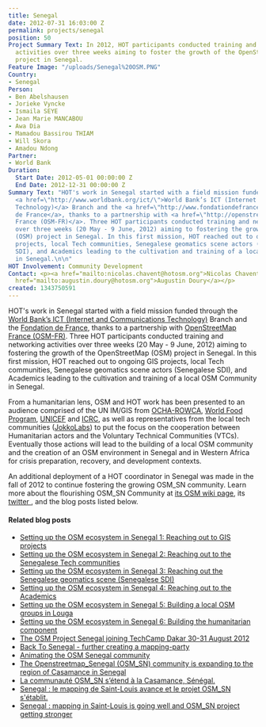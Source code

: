 ```yaml
---
title: Senegal
date: 2012-07-31 16:03:00 Z
permalink: projects/senegal
position: 50
Project Summary Text: In 2012, HOT participants conducted training and networking
  activities over three weeks aiming to foster the growth of the OpenStreetMap (OSM)
  project in Senegal.
Feature Image: "/uploads/Senegal%20OSM.PNG"
Country:
- Senegal
Person:
- Ben Abelshausen
- Jorieke Vyncke
- Ismaila SEYE
- Jean Marie MANCABOU
- Awa Dia
- Mamadou Bassirou THIAM
- Will Skora
- Amadou Ndong
Partner:
- World Bank
Duration:
  Start Date: 2012-05-01 00:00:00 Z
  End Date: 2012-12-31 00:00:00 Z
Summary Text: "HOT's work in Senegal started with a field mission funded through the
  <a href=\"http://www.worldbank.org/ict/\">World Bank’s ICT (Internet and Communications
  Technology)</a> Branch and the <a href=\"http://www.fondationdefrance.org/\">Fondation
  de France</a>, thanks to a partnership with <a href=\"http://openstreetmap.fr/\">OpenStreetMap
  France (OSM-FR)</a>. Three HOT participants conducted training and networking activities
  over three weeks (20 May - 9 June, 2012) aiming to fostering the growth of the OpenStreetMap
  (OSM) project in Senegal. In this first mission, HOT reached out to ongoing GIS
  projects, local Tech communities, Senegalese geomatics scene actors (Senegalese
  SDI), and Academics leading to the cultivation and training of a local OSM Community
  in Senegal.\n\n"
HOT Involvement: Community Development
Contact: <p><a href="mailto:nicolas.chavent@hotosm.org">Nicolas Chavent</a> <br><a
  href="mailto:augustin.doury@hotosm.org">Augustin Doury</a></p>
created: 1343750591
---
```


<p>HOT's work in Senegal started with a field mission funded through the <a href="http://www.worldbank.org/ict/">World Bank’s ICT (Internet and Communications Technology)</a> Branch and the <a href="http://www.fondationdefrance.org/">Fondation de France</a>, thanks to a partnership with <a href="http://openstreetmap.fr/">OpenStreetMap France (OSM-FR)</a>. Three HOT participants conducted training and networking activities over three weeks (20 May - 9 June, 2012) aiming to fostering the growth of the OpenStreetMap (OSM) project in Senegal. In this first mission, HOT reached out to ongoing GIS projects, local Tech communities, Senegalese geomatics scene actors (Senegalese SDI), and Academics leading to the cultivation and training of a local OSM Community in Senegal. <!--break--></p><p>From a humanitarian lens, OSM and HOT work has been presented to an audience comprised of the UN IM/GIS from <a href="http://ochaonline.un.org/Default.aspx?alias=ochaonline.un.org/rowca">OCHA-ROWCA</a>, <a href="http://www.wfp.org/countries/senegal">World Food Program</a>, <a href="http://www.unicef.org/infobycountry/senegal.html">UNICEF</a> and <a href="http://www.icrc.org/eng/where-we-work/africa/senegal/index.jsp">ICRC</a>, as well as representatives from the local tech communities (<a href="http://www.jokkolabs.net/">JokkoLabs</a>) to put the focus on the cooperation between Humanitarian actors and the Voluntary Technical Communities (VTCs). Eventually those actions will lead to the building of a local OSM community and the creation of an OSM environment in Senegal and in Western Africa for crisis preparation, recovery, and development contexts.</p><p>An additional deployment of a HOT coordinator in Senegal was made in the fall of 2012 to continue fostering the growing OSM_SN community. Learn more about the flourishing OSM_SN Community at <a href="http://wiki.openstreetmap.org/wiki/Senegal"> its OSM wiki page</a>, its <a href="https://twitter.com/OpenStreetMapSn">twitter </a>, and the blog posts listed below.</p><h4>Related blog posts</h4><ul><li><a href="http://hot.openstreetmap.org/updates/2012-07-31_setting_up_the_osm_ecosystem_in_senegal_1_reaching_out_to_gis_projects">Setting up the OSM ecosystem in Senegal 1: Reaching out to GIS projects</a></li><li><a href="http://hot.openstreetmap.org/updates/2012-08-06_setting_up_the_osm_ecosystem_in_senegal_2_reaching_out_to_the_senegalese_tech_com">Setting up the OSM ecosystem in Senegal 2: Reaching out to the Senegalese Tech communities</a></li><li><a href="http://hot.openstreetmap.org/updates/2012-08-08_setting_up_the_osm_ecosystem_in_senegal_3_reaching_out_the_senegalese_geomatics_s">Setting up the OSM ecosystem in Senegal 3: Reaching out the Senegalese geomatics scene (Senegalese SDI)</a></li><li><a href="http://hot.openstreetmap.org/updates/2012-08-11_setting_up_the_osm_ecosystem_in_senegal_4_reaching_out_to_the_academics">Setting up the OSM ecosystem in Senegal 4: Reaching out to the Academics</a></li><li><a href="http://hot.openstreetmap.org/updates/2012-08-14_setting_up_the_osm_ecosystem_in_senegal_5_building_a_local_osm_groups_in_louga">Setting up the OSM ecosystem in Senegal 5: Building a local OSM groups in Louga</a></li><li><a href="http://hot.openstreetmap.org/updates/2012-08-16_setting_up_the_osm_ecosystem_in_senegal_6_building_the_humanitarian_component">Setting up the OSM ecosystem in Senegal 6: Building the humanitarian component</a></li><li><a href="http://hot.openstreetmap.org/updates/2012-08-28_the_osm_project_senegal_joining_tech_camp_dakar_30_31_august_2012">The OSM Project Senegal joining TechCamp Dakar 30-31 August 2012</a></li><li><a href="http://hot.openstreetmap.org/updates/2013-01-09_back_to_senegal_further_creating_a_mapping_community">Back To Senegal - further creating a mapping-party</a></li><li><a href="http://hot.openstreetmap.org/updates/2013-01-15_animating_the_osm_senegal_community">Animating the OSM Senegal community</a></li><li><a href="http://hot.openstreetmap.org/updates/2013-01-31_the_openstreetmap_senegal_osm_sn_community_is_expanding_to_the_region_of_casamanc">The Openstreetmap_Senegal (OSM_SN) community is expanding to the region of Casamance in Senegal</a></li><li><a href="http://hot.openstreetmap.org/updates/2013-01-31_la_communaut%C3%A9_osm_sn_s%E2%80%99%C3%A9tend_%C3%A0_la_casamance_s%C3%A9n%C3%A9gal">La communauté OSM_SN s’étend à la Casamance, Sénégal.</a></li><li><a href="http://hot.openstreetmap.org/updates/2013-02-22_le_mapping_de_saint_louis_avance_et_le_projet_osm_sn_s%C3%A9tablit">Senegal : le mapping de Saint-Louis avance et le projet OSM_SN s'établit.</a></li><li><a href="http://hot.openstreetmap.org/updates/2013-02-22_senegal_mapping_in_saint_louis_is_going_well_and_osm_sn_project_getting_stronger">Senegal : mapping in Saint-Louis is going well and OSM_SN project getting stronger </a></li></ul>
